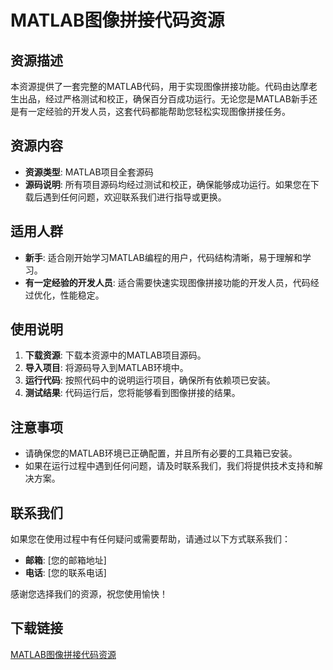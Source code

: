 # MATLAB图像拼接代码资源

## 资源描述

本资源提供了一套完整的MATLAB代码，用于实现图像拼接功能。代码由达摩老生出品，经过严格测试和校正，确保百分百成功运行。无论您是MATLAB新手还是有一定经验的开发人员，这套代码都能帮助您轻松实现图像拼接任务。

## 资源内容

- **资源类型**: MATLAB项目全套源码
- **源码说明**: 所有项目源码均经过测试和校正，确保能够成功运行。如果您在下载后遇到任何问题，欢迎联系我们进行指导或更换。

## 适用人群

- **新手**: 适合刚开始学习MATLAB编程的用户，代码结构清晰，易于理解和学习。
- **有一定经验的开发人员**: 适合需要快速实现图像拼接功能的开发人员，代码经过优化，性能稳定。

## 使用说明

1. **下载资源**: 下载本资源中的MATLAB项目源码。
2. **导入项目**: 将源码导入到MATLAB环境中。
3. **运行代码**: 按照代码中的说明运行项目，确保所有依赖项已安装。
4. **测试结果**: 代码运行后，您将能够看到图像拼接的结果。

## 注意事项

- 请确保您的MATLAB环境已正确配置，并且所有必要的工具箱已安装。
- 如果在运行过程中遇到任何问题，请及时联系我们，我们将提供技术支持和解决方案。

## 联系我们

如果您在使用过程中有任何疑问或需要帮助，请通过以下方式联系我们：

- **邮箱**: [您的邮箱地址]
- **电话**: [您的联系电话]

感谢您选择我们的资源，祝您使用愉快！

## 下载链接

[MATLAB图像拼接代码资源](https://pan.quark.cn/s/5fb27d6525ce)